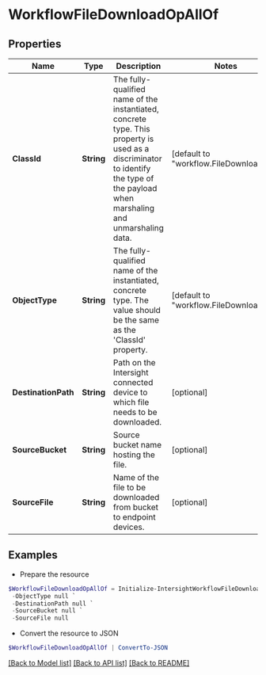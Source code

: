 # WorkflowFileDownloadOpAllOf
## Properties

Name | Type | Description | Notes
------------ | ------------- | ------------- | -------------
**ClassId** | **String** | The fully-qualified name of the instantiated, concrete type. This property is used as a discriminator to identify the type of the payload when marshaling and unmarshaling data. | [default to "workflow.FileDownloadOp"]
**ObjectType** | **String** | The fully-qualified name of the instantiated, concrete type. The value should be the same as the &#39;ClassId&#39; property. | [default to "workflow.FileDownloadOp"]
**DestinationPath** | **String** | Path on the Intersight connected device to which file needs to be downloaded. | [optional] 
**SourceBucket** | **String** | Source bucket name hosting the file. | [optional] 
**SourceFile** | **String** | Name of the file to be downloaded from bucket to endpoint devices. | [optional] 

## Examples

- Prepare the resource
```powershell
$WorkflowFileDownloadOpAllOf = Initialize-IntersightWorkflowFileDownloadOpAllOf  -ClassId null `
 -ObjectType null `
 -DestinationPath null `
 -SourceBucket null `
 -SourceFile null
```

- Convert the resource to JSON
```powershell
$WorkflowFileDownloadOpAllOf | ConvertTo-JSON
```

[[Back to Model list]](../README.md#documentation-for-models) [[Back to API list]](../README.md#documentation-for-api-endpoints) [[Back to README]](../README.md)

